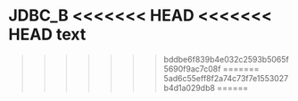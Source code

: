 JDBC_B
<<<<<<< HEAD
<<<<<<< HEAD
text
=======
>>>>>>> bddbe6f839b4e032c2593b5065f5690f9ac7c08f
=======
>>>>>>> 5ad6c55eff8f2a74c73f7e1553027b4d1a029db8
======

